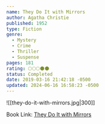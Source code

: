 ```yaml
---
name: They Do It with Mirrors
author: Agatha Christie
published: 1952
type: Fiction
genre:
  - Mystery
  - Crime
  - Thriller
  - Suspense
pages: 181
rating: 🌕🌕🌕🌑🌑
status: Completed
date: 2019-03-16 21:42:18 -0500
updated: 2024-06-16 16:58:23 -0500
---
```


![[they-do-it-with-mirrors.jpg|300]]

Book Link: [They Do It with Mirrors](https://www.goodreads.com/book/show/68930.They_Do_It_With_Mirrors)
